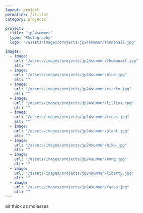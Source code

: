 ```yaml
---
layout: project
permalink: /:title/
category: projects

project:
  title: "jp24summer"
  type: "Photography"
  logo: "/assets/images/projects/jp24summer/thumbnail.jpg"

images:
  - image:
    url: "/assets/images/projects/jp24summer/thumbnail.jpg"
    alt: ""
  - image:
    url: "/assets/images/projects/jp24summer/blue.jpg"
    alt: ""
  - image:
    url: "/assets/images/projects/jp24summer/circle.jpg"
    alt: ""
  - image:
    url: "/assets/images/projects/jp24summer/lillies.jpg"
    alt: ""
  - image:
    url: "/assets/images/projects/jp24summer/trees.jpg"
    alt: ""
  - image:
    url: "/assets/images/projects/jp24summer/plant.jpg"
    alt: ""
  - image:
    url: "/assets/images/projects/jp24summer/bike.jpg"
    alt: ""
  - image:
    url: "/assets/images/projects/jp24summer/kong.jpg"
    alt: ""
  - image:
    url: "/assets/images/projects/jp24summer/liberty.jpg"
    alt: ""
  - image:
    url: "/assets/images/projects/jp24summer/faces.jpg"
    alt: ""
---
```

<p>air thick as molasses</p>